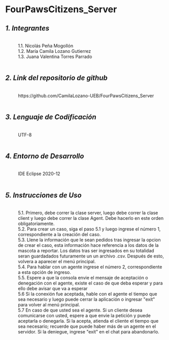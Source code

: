 # FourPawsCitizens_Server
<html>
<dl>
	<dt><h2><em> 1. Integrantes </em></h2></dt>
	<br>
	<dd>1.1. Nicolás Peña Mogollón</dd>
	<dd>1.2. María Camila Lozano Gutierrez</dd>
	<dd>1.3. Juana Valentina Torres Parrado</dd>
	<br>
	<dt><h2><em> 2. Link del repositorio de github </em></h2></dt>
	<br>
	<dd>https://github.com/CamilaLozano-UEB/FourPawsCitizens_Server</dd>
	<br>
	<dt><h2><em> 3. Lenguaje de Codificación </em></h2></dt>
	<br>
	<dd> UTF-8 </dd>
	<br>
	<dt><h2><em> 4. Entorno de Desarrollo </em></h2></dt>
	<br>
	<dd> IDE Eclipse 2020-12 </dd>
	<br>
	<dt><h2><em> 5. Instrucciones de Uso </em></h2></dt>
	<br>
	<dd>5.1. Primero, debe correr la clase server, luego debe correr la clase client y luego debe correr la clase Agent. Debe hacerlo en este orden obligatoriamente. </dd>
	<dd>5.2. Para crear un caso, siga el paso 5.1 y luego ingrese el número 1, correspondiente a la creación del caso. </dd>
	<dd>5.3. Llene la información que le sean pedidos tras ingresar la opcion de crear el caso, esta información hace referencia a los datos de la mascota a reportar. Los datos tras ser ingresados en su totalidad seran guardadados futuramente un un archivo .csv. Después de esto, volvera a aparecer el menú principal. </dd>
	<dd>5.4. Para hablar con un agente ingrese el número 2, correspondiente a esta opción de ingreso. </dd>
	<dd>5.5. Espere a que la consola envie el mensaje de aceptación o denegación con el agente, existe el caso de que deba esperar y para ello debe avisar que va a esperar</dd>
	<dd> 5.6 Si la conexión fue aceptada, hable con el agente el tiempo que sea necesario y luego puede cerrar la aplicación o ingresar "exit" para volver al menú principal.</dd>
	<dd>5.7 En caso de que usted sea el agente. Si un cliente desea comunicarse con usted, espere a que envie la petición y puede aceptarla o denegarla. Si la acepta, atienda el cliente el tiempo que sea necesario; recuerde que puede haber más de un agente en el servidor. Si la deniegue, ingrese "exit" en el chat para abandonarlo.</dd>
	</dl>
</html>	